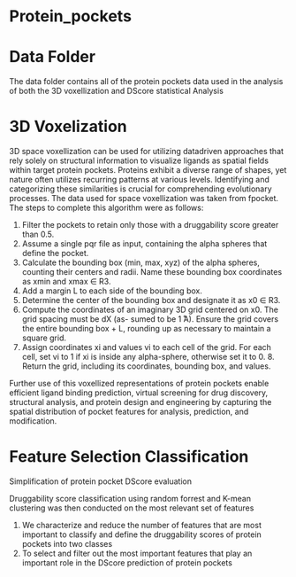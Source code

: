 # Protein_pockets

# Data Folder

The data folder contains all of the protein pockets data used in the analysis of both the 3D voxellization and DScore statistical Analysis

# 3D Voxelization

3D space voxellization can be used for utilizing datadriven approaches that rely solely on structural information to visualize ligands as spatial fields within target protein pockets. Proteins exhibit a diverse range of shapes, yet nature often utilizes recurring patterns at various levels. Identifying and categorizing these similarities is crucial for comprehending evolutionary processes. The data used for space voxellization was taken from fpocket. The steps to complete this algorithm were as follows: 

  1. Filter the pockets to retain only those with a druggability score greater than 0.5. 
  2. Assume a single pqr file as input, containing the alpha spheres that define the pocket. 
  3. Calculate the bounding box (min, max, xyz) of the alpha spheres, counting their centers and radii. Name these bounding box coordinates as xmin and xmax ∈ R3. 
  4. Add a margin L to each side of the bounding box. 
  5. Determine the center of the bounding box and designate it as x0 ∈ R3. 
  6. Compute the coordinates of an imaginary 3D grid centered on x0. The grid spacing must be dX (as- sumed to be 1  ̊A). Ensure the grid covers the entire bounding box + L, rounding up as necessary to maintain a square grid. 
  7. Assign coordinates xi and values vi to each cell of the grid. For each cell, set vi to 1 if xi is inside any alpha-sphere, otherwise set it to 0. 8. Return the grid, including its coordinates, bounding box, and values. 
  
  Further use of this voxellized representations of protein pockets enable efficient ligand binding prediction, virtual screening for drug discovery, structural analysis, and protein design and engineering by capturing the spatial distribution of pocket features for analysis, prediction, and modification.

  # Feature Selection Classification

  Simplification of protein pocket DScore evaluation

  Druggability score classification using random forrest and K-mean clustering was then conducted on the most relevant set of features
  
  1. We characterize and reduce the number of features that are most important to classify and define the druggability scores of protein pockets into two classes
  2. To select and filter out the most important features that play an important role in the DScore prediction of protein pockets
